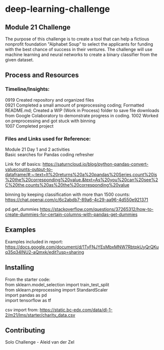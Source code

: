 # deep-learning-challenge
## Module 21 Challenge  
The purpose of this challenge is to create a tool that can help a fictious nonprofit foundation "Alphabet Soup" to select the applicants for funding with the best chance of success in their ventures.  The challenge will use machine learning and neural networks to create a binary classifier from the given dataset.

## Process and Resources
### Timeline/Insights:  
0919 Created repository and organized files  
0921 Completed a small amount of preprocessing coding; Formatted README.md; Created a WIP (Work in Process) folder to save file downloads from Google Colaboratory to demonstrate progress in coding.
1002 Worked on preprocessing and got stuck with binning  
1007 Completed project

### Files and Links used for Reference:  
Module 21 Day 1 and 2 activities  
Basic searches for Pandas coding refresher

Link for df basics: https://saturncloud.io/blog/python-pandas-convert-valuecounts-output-to-dataframe/#:~:text=It%20returns%20a%20pandas%20Series,count%20is%20the%20corresponding%20value.&text=As%20you%20can%20see%2C%20the,counts%20as%20the%20corresponding%20value  

binning by keeping classification with more than 1500 counts: https://chat.openai.com/c/6c2abdb7-89a6-4c29-aa96-4d550e921371

pd.get_dummies
https://stackoverflow.com/questions/37265312/how-to-create-dummies-for-certain-columns-with-pandas-get-dummies

## Examples
Examples included in report:  
https://docs.google.com/document/d/1TyFNJYEsMbxMNW7RbtpkUyQrQKuq35q34lNU2-aQmxk/edit?usp=sharing  

## Installing
From the starter code:  
from sklearn.model_selection import train_test_split  
from sklearn.preprocessing import StandardScaler  
import pandas as pd  
import tensorflow as tf  

csv import from: https://static.bc-edx.com/data/dl-1-2/m21/lms/starter/charity_data.csv  

## Contributing
Solo Challenge - Aleid van der Zel
